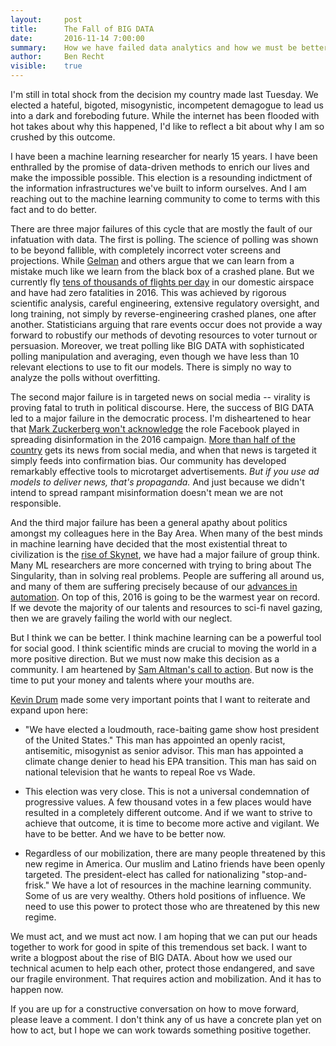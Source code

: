 ```yaml
---
layout:     post
title:      The Fall of BIG DATA
date:       2016-11-14 7:00:00
summary:    How we have failed data analytics and how we must be better
author:     Ben Recht
visible:    true
---
```


I'm still in total shock from the decision my country made last Tuesday.  We elected a hateful, bigoted, misogynistic, incompetent demagogue to lead us into a dark and foreboding future.  While the internet has been flooded with hot takes about why this happened, I'd like to reflect a bit about why I am so crushed by this outcome.

I have been a machine learning researcher for nearly 15 years.  I have been enthralled by the promise of data-driven methods to enrich our lives and make the impossible possible.  This election is a resounding indictment of the information infrastructures we've built to inform ourselves.  And I am reaching out to the machine learning community to come to terms with this fact and to do better.

There are three major failures of this cycle that are mostly the fault of our infatuation with data. The first is polling.  The science of polling was shown to be beyond fallible, with completely incorrect voter screens and projections.  While [Gelman](http://andrewgelman.com/2016/11/11/election-surprise-three-ways-thinking-probability/) and others argue that we can learn from a mistake much like we learn from the black box of a crashed plane. But we currently fly  [tens of thousands of flights per day](http://www.transtats.bts.gov/Data_Elements.aspx?Data=2) in our domestic airspace and have had zero fatalities in 2016. This was achieved by rigorous scientific analysis, careful engineering, extensive regulatory oversight, and long training, not simply by reverse-engineering crashed planes, one after another.   Statisticians arguing that rare events occur does not provide a way forward to robustify our methods of devoting resources to voter turnout or persuasion.  Moreover, we treat polling like BIG DATA with sophisticated polling manipulation and averaging, even though we have less than 10 relevant elections to use to fit our models.  There is simply no way to analyze the polls without overfitting.

The second major failure is in targeted news on social media -- virality is proving fatal to truth in political discourse.  Here, the success of BIG DATA led to a major failure in the democratic process. I'm disheartened to hear that [Mark Zuckerberg won't acknowledge](https://www.washingtonpost.com/national/zuckerberg-that-facebook-influenced-election-is-crazy/2016/11/11/2ff14280-a822-11e6-ba46-53db57f0e351_story.html) the role Facebook played in spreading disinformation in the 2016 campaign.  [More than half of the country](http://www.niemanlab.org/2016/05/pew-report-44-percent-of-u-s-adults-get-news-on-facebook/) gets its news from social media, and when that news is targeted it simply feeds into confirmation bias.  Our community has developed remarkably effective tools to microtarget advertisements.  *But if you use ad models to deliver news, that's propaganda.*  And just because we didn't intend to spread rampant misinformation doesn't mean we are not responsible.

And the third major failure has been a general apathy about politics amongst my colleagues here in the Bay Area.  When many of the best minds in machine learning have decided that the most existential threat to civilization is the [rise of Skynet](http://www.newyorker.com/magazine/2016/10/10/sam-altmans-manifest-destiny), we have had a major failure of group think.   Many ML researchers are more concerned with trying to bring about The Singularity, than in solving real problems. People are suffering all around us, and many of them are suffering precisely because of our [advances in automation](http://www.themoneyillusion.com/?p=31847).  On top of this, 2016 is going to be the warmest year on record.  If we devote the majority of our talents and resources to sci-fi navel gazing, then we are gravely failing the world with our neglect.

But I think we can be better.  I think machine learning can be a powerful tool for social good.  I think scientific minds are crucial to moving the world in a more positive direction.  But we  must now make this decision as a community.  I am heartened by [Sam Altman's call to action](https://twitter.com/sama/status/796259060521652224).  But now is the time to put your money and talents where your mouths are.

[Kevin Drum](http://www.motherjones.com/kevin-drum/2016/11/three-things-remember) made some very important points that I want to reiterate and expand upon here:

* "We have elected a loudmouth, race-baiting game show host president of the United States."  This man has appointed an openly racist, antisemitic, misogynist as senior advisor.  This man has appointed a climate change denier to head his EPA transition.  This man has said on national television that he wants to repeal Roe vs Wade.

* This election was very close.  This is not a universal condemnation of progressive values.  A few thousand votes in a few places would have resulted in a completely different outcome.  And if we want to strive to achieve that outcome, it is time to become more active and vigilant.  We have to be better.  And we have to be better now.

* Regardless of our mobilization, there are many people threatened by this new regime in America.  Our muslim and Latino friends have been openly targeted.  The president-elect has called for nationalizing "stop-and-frisk."  We have a lot of resources in the machine learning community.  Some of us are very wealthy.  Others hold positions of influence.  We need to use this power to protect those who are threatened by this new regime.

We must act, and we must act now.  I am hoping that we can put our heads together to work for good in spite of this tremendous set back.  I want to write a blogpost about the rise of BIG DATA.  About how we used our technical acumen to help each other, protect those endangered, and save our fragile environment.  That requires action and mobilization.  And it has to happen now.

If you are up for a constructive conversation on how to move forward, please leave a comment.  I don't think any of us have a concrete plan yet on how to act, but I hope we can work towards something positive together.
